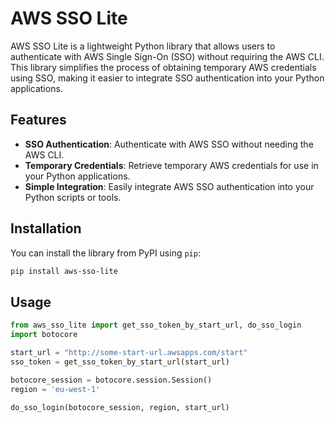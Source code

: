 # AWS SSO Lite

AWS SSO Lite is a lightweight Python library that allows users to authenticate with AWS Single Sign-On (SSO) without requiring the AWS CLI. This library simplifies the process of obtaining temporary AWS credentials using SSO, making it easier to integrate SSO authentication into your Python applications.

## Features

- **SSO Authentication**: Authenticate with AWS SSO without needing the AWS CLI.
- **Temporary Credentials**: Retrieve temporary AWS credentials for use in your Python applications.
- **Simple Integration**: Easily integrate AWS SSO authentication into your Python scripts or tools.

## Installation

You can install the library from PyPI using `pip`:

```bash
pip install aws-sso-lite
```

## Usage
```python
from aws_sso_lite import get_sso_token_by_start_url, do_sso_login
import botocore

start_url = "http://some-start-url.awsapps.com/start"
sso_token = get_sso_token_by_start_url(start_url)

botocore_session = botocore.session.Session()
region = 'eu-west-1'

do_sso_login(botocore_session, region, start_url)
```